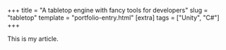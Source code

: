 +++
title = "A tabletop engine with fancy tools for developers"
slug = "tabletop"
template = "portfolio-entry.html"
[extra]
tags = ["Unity", "C#"]
+++

This is my article.
